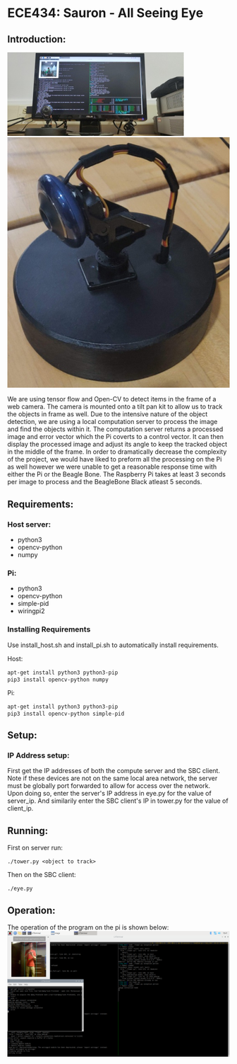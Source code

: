 # ECE434: Sauron - All Seeing Eye

## Introduction:
![Working](WorkingDemo.jpg)
![Side](side.jpg)

We are using tensor flow and Open-CV to detect items in the frame of a web camera.
The camera is mounted onto a tilt pan kit to allow us to track the objects in frame as well.
Due to the intensive nature of the object detection, we are using a local computation server to process the image and find the objects within it.
The computation server returns a processed image and error vector which the Pi coverts to a control vector.
It can then display the processed image and adjust its angle to keep the tracked object in the middle of the frame.
In order to dramatically decrease the complexity of the project, we would have liked to preform all the processing on the Pi as well however we were unable to get a reasonable response time with either the Pi or the Beagle Bone.
The Raspberry Pi takes at least 3 seconds per image to process and the BeagleBone Black atleast 5 seconds.

## Requirements:  
### Host server: 
* python3
* opencv-python
* numpy  

### Pi:  
* python3
* opencv-python  
* simple-pid  
* wiringpi2

### Installing Requirements
Use install_host.sh and install_pi.sh to automatically install requirements.

Host: 
```
apt-get install python3 python3-pip
pip3 install opencv-python numpy
```

Pi: 
```
apt-get install python3 python3-pip
pip3 install opencv-python simple-pid
```

## Setup:  

### IP Address setup:
First get the IP addresses of both the compute server and the SBC client. Note if these devices are not on the same local area network, the server must be globally port forwarded to allow for access over the network.  
Upon doing so, enter the server's IP address in eye.py for the value of server_ip. And similarily enter the SBC client's IP in tower.py for the value of client_ip.  

## Running:   

First on server run: 
```
./tower.py <object to track>
```

Then on the SBC client:  
```
./eye.py
```

## Operation:  
The operation of the program on the pi is shown below:  
![Run_Screenshot](screenshot.png)
